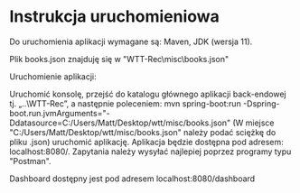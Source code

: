 # Instrukcja uruchomieniowa
Do uruchomienia aplikacji wymagane są: Maven, JDK (wersja 11).

Plik books.json znajduję się w "WTT-Rec\misc\books.json"

Uruchomienie aplikacji:

Uruchomić konsolę, przejść do katalogu głównego aplikacji back-endowej tj. „..\WTT-Rec”,
a następnie poleceniem: 
mvn spring-boot:run -Dspring-boot.run.jvmArguments="-Ddatasource=C:/Users/Matt/Desktop/wtt/misc/books.json"
(W miejsce "C:/Users/Matt/Desktop/wtt/misc/books.json" należy podać sciężkę do pliku .json)
uruchomić aplikację. Aplikacja będzie dostępna pod adresem: localhost:8080/.
Zapytania należy wysyłać najlepiej poprzez programy typu "Postman".

Dashboard dostępny jest pod adresem localhost:8080/dashboard

